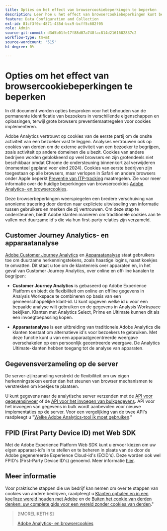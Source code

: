 ```yaml
---
title: Opties om het effect van browsercookiebeperkingen te beperken
description: Leer hoe u het effect van browsercookiebeperkingen kunt beperken om gegevensverzameling voor Adobe Analytics te verbeteren.
feature: Data Configuration and Collection
exl-id: 81cf3f0c-4871-435d-bcc9-bcff5c682f05
role: Admin
source-git-commit: d3d5b01fe17f88d07a748fac814d2161682837c2
workflow-type: tm+mt
source-wordcount: '515'
ht-degree: 0%

---
```


# Opties om het effect van browsercookiebeperkingen te beperken

In dit document worden opties besproken voor het behouden van de permanente identificatie van bezoekers in verschillende eigenschappen en oplossingen, terwijl grote browsers preventiemaatregelen voor cookies implementeren.

Adobe Analytics vertrouwt op cookies van de eerste partij om de onsite activiteit van een bezoeker vast te leggen. Analyses vertrouwen ook op cookies van derden om de externe activiteit van een bezoeker te begrijpen, zoals activiteit op andere domeinen die u bezit. Cookies van andere bedrijven worden geblokkeerd op veel browsers en zijn grotendeels niet beschikbaar omdat Chrome de ondersteuning binnenkort zal verwijderen (momenteel gepland voor eind 2024). Cookies van eerste bedrijven zijn toegestaan op alle browsers, maar verlopen in Safari en andere browsers onder Apple beperkt [Preventie van ITP-tracking](https://webkit.org/tracking-prevention) maatregelen. Zie voor meer informatie over de huidige beperkingen van browsercookies [Adobe Analytics- en browsercookies](cookies.md).

Deze browserbeperkingen weerspiegelen een bredere verschuiving van anonieme tracering door derden naar expliciete uitwisseling van informatie tussen gebruikers en merken die zij vertrouwen. Om deze stap te ondersteunen, biedt Adobe klanten manieren om traditionele cookies aan te vullen met duurzame id&#39;s die via hun first-party relaties zijn verzameld.

## Customer Journey Analytics- en apparaatanalyse

[Adobe Customer Journey Analytics](https://experienceleague.adobe.com/docs/analytics-platform/using/cja-overview/cja-overview.html) en [Apparaatanalyse](/help/components/cda/overview.md) staat gebruikers toe om duurzame herkenningstekens, zoals haastige logins, naast koekjes te omvatten. Dit staat u toe om de klantenreis over apparaten en, in het geval van Customer Journey Analytics, over online en off-line kanalen te begrijpen:

* **Customer Journey Analytics** is gebaseerd op Adobe Experience Platform en biedt de flexibiliteit om online en offline gegevens in Analysis Workspace te combineren op basis van een gemeenschappelijke klant-id. U kunt opgeven welke id u voor een bepaalde analyse wilt gebruiken en de gegevens in Analysis Workspace bekijken. Klanten met Analytics Select, Prime en Ultimate kunnen dit als een invoegtoepassing kopen.

* **Apparaatanalyse** is een uitbreiding van traditionele Adobe Analytics die klanten toestaat om alternatieve id&#39;s voor bezoekers te gebruiken. Met deze functie kunt u van een apparaatgecentreerde weergave overschakelen op een persoonlijk gecentreerde weergave. De Analytics Ultimate-klanten hebben toegang tot de analyse van apparaten.

## Gegevensverzameling op de server

De server-zijinzameling verstrekt de flexibiliteit om uw eigen herkenningsteken eerder dan het steunen van browser mechanismen te verstrekken om koekjes te plaatsen.

U kunt gegevens naar de analytische server verzenden met de [API voor gegevensinvoer](https://github.com/AdobeDocs/analytics-1.4-apis/blob/master/docs/data-insertion-api/index.md) of de [API voor het invoegen van bulkgegevens](https://www.adobe.io/apis/experiencecloud/analytics/docs.html#!AdobeDocs/analytics-2.0-apis/master/bdia.md). API voor het invoegen van gegevens in bulk wordt aanbevolen voor nieuwe implementaties op de server. Voor een vergelijking van de twee API&#39;s raadpleegt u &quot;[Welke Adobe Analytics-tool ik moet gebruiken](/help/analyze/get-started/which-analytics-tool.md).&quot;

## FPID (First Party Device ID) met Web SDK

Met de Adobe Experience Platform Web SDK kunt u ervoor kiezen om uw eigen apparaat-id&#39;s in te stellen en te beheren in plaats van de door de Adobe gegenereerde Experience Cloud-id&#39;s (ECID&#39;s). Deze worden ook wel FPID&#39;s (First-Party Device ID&#39;s) genoemd. Meer informatie [hier](https://experienceleague.adobe.com/docs/experience-platform/edge/identity/first-party-device-ids.html?lang=en).

## Meer informatie

Voor praktische stappen die uw bedrijf kan nemen om over te stappen van cookies van andere bedrijven, raadpleegt u [Klanten ophalen en in een koelloze wereld houden met Adobe](https://business.adobe.com/solutions/cookieless.html) en de [Buiten het cookie van derden denken: uw complete gids voor een wereld zonder cookies van derden](https://business.adobe.com/content/dam/www/us/en/pdfs/Adobe_Thinking_Beyond_the_Third_Party_Cookie.pdf).&quot;

>[!MORELIKETHIS]
>
>[Adobe Analytics- en browsercookies](cookies.md)
